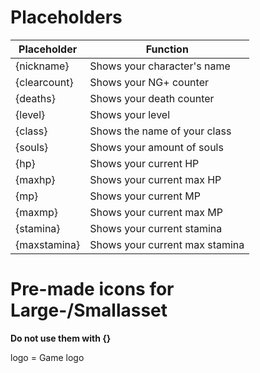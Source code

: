# Placeholders
|Placeholder|Function|
|--|--|
|{nickname}|Shows your character's name|
|{clearcount}|Shows your NG+ counter|
|{deaths}|Shows your death counter|
|{level}|Shows your level|
|{class}|Shows the name of your class|
|{souls}|Shows your amount of souls|
|{hp}|Shows your current HP|
|{maxhp}|Shows your current max HP|
|{mp}|Shows your current MP|
|{maxmp}|Shows your current max MP|
|{stamina}|Shows your current stamina|
|{maxstamina}|Shows your current max stamina|

# Pre-made icons for Large-/Smallasset
**Do not use them with {}**    

logo = Game logo